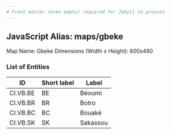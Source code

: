 ```yaml
---
# Front matter (even empty) required for Jekyll to process
---
```


## JavaScript Alias: maps/gbeke

Map Name: Gbeke
Dimensions (Width x Height): 600x460

### List of Entities

ID | Short label | Label
---|---|---|
CI.VB.BE|BE|Béoumi
CI.VB.BR|BR|Botro
CI.VB.BC|BC|Bouaké
CI.VB.SK|SK|Sakassou
